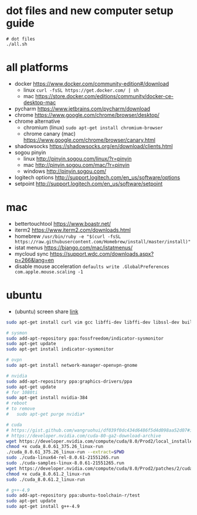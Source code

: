# dot files and new computer setup guide

```
# dot files
./all.sh
```

# all platforms

* docker
  https://www.docker.com/community-edition#/download
  * linux `curl -fsSL https://get.docker.com/ | sh`
  * mac https://store.docker.com/editions/community/docker-ce-desktop-mac
* pycharm
  https://www.jetbrains.com/pycharm/download
* chrome
  https://www.google.com/chrome/browser/desktop/
* chrome alternative 
  * chromium (linux)
    `sudo apt-get install chromium-browser`
  * chrome canary (mac)
    https://www.google.com/chrome/browser/canary.html
* shadowsocks
  https://shadowsocks.org/en/download/clients.html
* sogou pinyin
  * linux
    http://pinyin.sogou.com/linux/?r=pinyin
  * mac
    http://pinyin.sogou.com/mac/?r=pinyin
  * windows
    http://pinyin.sogou.com/
* logitech options
  http://support.logitech.com/en_us/software/options
* setpoint
  http://support.logitech.com/en_us/software/setpoint

# mac

* bettertouchtool
  https://www.boastr.net/
* iterm2
  https://www.iterm2.com/downloads.html
* homebrew
  `/usr/bin/ruby -e "$(curl -fsSL https://raw.githubusercontent.com/Homebrew/install/master/install)"`
* istat menus
  https://bjango.com/mac/istatmenus/
* mycloud sync
  https://support.wdc.com/downloads.aspx?p=266&lang=en
* disable mouse acceleration `defaults write .GlobalPreferences com.apple.mouse.scaling -1`


# ubuntu

* (ubuntu) screen share [link](https://askubuntu.com/questions/463486/can-no-longer-use-screen-share-to-connect-mac-to-ubuntu-since-upgrading-to-14-04)

```bash
sudo apt-get install curl vim gcc libffi-dev libffi-dev libssl-dev build-essential

# sysmon
sudo add-apt-repository ppa:fossfreedom/indicator-sysmonitor
sudo apt-get update
sudo apt-get install indicator-sysmonitor

# ovpn
sudo apt-get install network-manager-openvpn-gnome

# nvidia
sudo add-apt-repository ppa:graphics-drivers/ppa
sudo apt-get update
# for 1080ti
sudo apt-get install nvidia-384
# reboot
# to remove
#   sudo apt-get purge nvidia*

# cuda
# https://gist.github.com/wangruohui/df039f0dc434d6486f5d4d098aa52d07#install-nvidia-graphics-driver-via-apt-get
# https://developer.nvidia.com/cuda-80-ga2-download-archive
wget https://developer.nvidia.com/compute/cuda/8.0/Prod2/local_installers/cuda_8.0.61_375.26_linux-run
chmod +x cuda_8.0.61_375.26_linux-run
./cuda_8.0.61_375.26_linux-run --extract=$PWD
sudo ./cuda-linux64-rel-8.0.61-21551265.run
sudo ./cuda-samples-linux-8.0.61-21551265.run
wget https://developer.nvidia.com/compute/cuda/8.0/Prod2/patches/2/cuda_8.0.61.2_linux-run
chmod +x cuda_8.0.61.2_linux-run
sudo ./cuda_8.0.61.2_linux-run

# g++-4.9
sudo add-apt-repository ppa:ubuntu-toolchain-r/test
sudo apt-get update
sudo apt-get install g++-4.9
```
